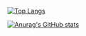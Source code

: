 [![Top Langs](https://github-readme-stats.vercel.app/api/top-langs/?username=keita1008)](https://github.com/anuraghazra/github-readme-stats)

[![Anurag's GitHub stats](https://github-readme-stats.vercel.app/api?username=keita1008)](https://github.com/anuraghazra/github-readme-stats)
